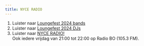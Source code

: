 ```yaml
---
title: NYCE RADIO
---
```

1. Luister naar [Loungefest 2024 bands](https://open.spotify.com/playlist/7dw90IrZQ4QO7LTDWuQgqT?si=8b067abd118140d1)
2. Luister naar [Loungefest 2024 DJs](https://soundcloud.com/loungefest?utm_source=clipboard&utm_medium=text&utm_campaign=social_sharing)
3. Luister naar [NYCE RADIO!](https://www.bollenstreekomroep.nl/nyceradio-archief/) \
   Ook iedere vrijdag van 21:00 tot 22:00 op Radio BO (105.3 FM).